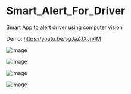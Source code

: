 # Smart_Alert_For_Driver

Smart App to alert driver using computer vision

Demo:
https://youtu.be/5gJaZJXJn4M


![image](https://user-images.githubusercontent.com/58812068/115921294-f69baa80-a483-11eb-9d7b-f79de6760d3d.png)


![image](https://user-images.githubusercontent.com/58812068/115921319-fe5b4f00-a483-11eb-9930-391d7791cc79.png)

![image](https://user-images.githubusercontent.com/58812068/115921329-01eed600-a484-11eb-83f0-18c329c36279.png)

![image](https://user-images.githubusercontent.com/58812068/115921350-07e4b700-a484-11eb-9f6b-049f80fddace.png)
